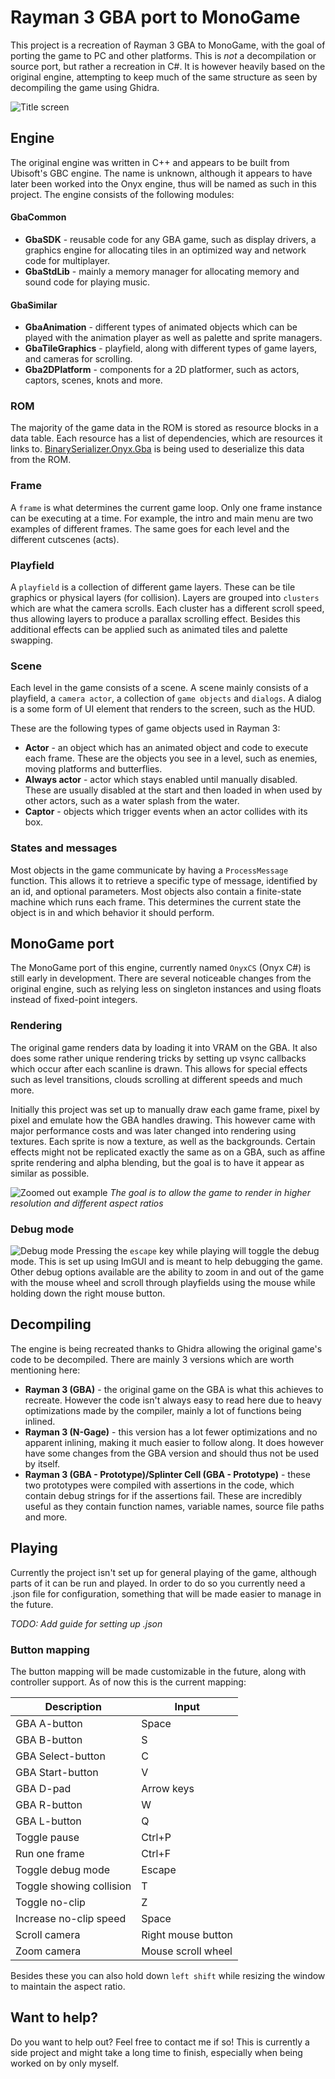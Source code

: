 # Rayman 3 GBA port to MonoGame
This project is a recreation of Rayman 3 GBA to MonoGame, with the goal of porting the game to PC and other platforms. This is *not* a decompilation or source port, but rather a recreation in C#. It is however heavily based on the original engine, attempting to keep much of the same structure as seen by decompiling the game using Ghidra.

![Title screen](img/title_screen.png)

## Engine
The original engine was written in C++ and appears to be built from Ubisoft's GBC engine. The name is unknown, although it appears to have later been worked into the Onyx engine, thus will be named as such in this project. The engine consists of the following modules:

#### GbaCommon
- **GbaSDK** - reusable code for any GBA game, such as display drivers, a graphics engine for allocating tiles in an optimized way and network code for multiplayer.
- **GbaStdLib** - mainly a memory manager for allocating memory and sound code for playing music.

#### GbaSimilar
- **GbaAnimation** -  different types of animated objects which can be played with the animation player as well as palette and sprite managers.
- **GbaTileGraphics** - playfield, along with different types of game layers, and cameras for scrolling.
- **Gba2DPlatform** - components for a 2D platformer, such as actors, captors, scenes, knots and more.

### ROM
The majority of the game data in the ROM is stored as resource blocks in a data table. Each resource has a list of dependencies, which are resources it links to. [BinarySerializer.Onyx.Gba](https://github.com/BinarySerializer/BinarySerializer.Onyx.Gba) is being used to deserialize this data from the ROM.

### Frame
A `frame` is what determines the current game loop. Only one frame instance can be executing at a time. For example, the intro and main menu are two examples of different frames. The same goes for each level and the different cutscenes (acts).

### Playfield
A `playfield` is a collection of different game layers. These can be tile graphics or physical layers (for collision). Layers are grouped into `clusters` which are what the camera scrolls. Each cluster has a different scroll speed, thus allowing layers to produce a parallax scrolling effect. Besides this additional effects can be applied such as animated tiles and palette swapping.

### Scene
Each level in the game consists of a scene. A scene mainly consists of a playfield, a `camera actor`, a collection of `game objects` and `dialogs`. A dialog is a some form of UI element that renders to the screen, such as the HUD.

These are the following types of game objects used in Rayman 3:

- **Actor** - an object which has an animated object and code to execute each frame. These are the objects you see in a level, such as enemies, moving platforms and butterflies.
- **Always actor** - actor which stays enabled until manually disabled. These are usually disabled at the start and then loaded in when used by other actors, such as a water splash from the water.
- **Captor** - objects which trigger events when an actor collides with its box.

### States and messages
Most objects in the game communicate by having a `ProcessMessage` function. This allows it to retrieve a specific type of message, identified by an id, and optional parameters. Most objects also contain a finite-state machine which runs each frame. This determines the current state the object is in and which behavior it should perform.

## MonoGame port
The MonoGame port of this engine, currently named `OnyxCS` (Onyx C#) is still early in development. There are several noticeable changes from the original engine, such as relying less on singleton instances and using floats instead of fixed-point integers.

### Rendering
The original game renders data by loading it into VRAM on the GBA. It also does some rather unique rendering tricks by setting up vsync callbacks which occur after each scanline is drawn. This allows for special effects such as level transitions, clouds scrolling at different speeds and much more.

Initially this project was set up to manually draw each game frame, pixel by pixel and emulate how the GBA handles drawing. This however came with major performance costs and was later changed into rendering using textures. Each sprite is now a texture, as well as the backgrounds. Certain effects might not be replicated exactly the same as on a GBA, such as affine sprite rendering and alpha blending, but the goal is to have it appear as similar as possible.

![Zoomed out example](img/zoom_out.png)
*The goal is to allow the game to render in higher resolution and different aspect ratios*

### Debug mode
![Debug mode](img/debug_mode.png)
Pressing the `escape` key while playing will toggle the debug mode. This is set up using ImGUI and is meant to help debugging the game. Other debug options available are the ability to zoom in and out of the game with the mouse wheel and scroll through playfields using the mouse while holding down the right mouse button.

## Decompiling
The engine is being recreated thanks to Ghidra allowing the original game's code to be decompiled. There are mainly 3 versions which are worth mentioning here:

- **Rayman 3 (GBA)** - the original game on the GBA is what this achieves to recreate. However the code isn't always easy to read here due to heavy optimizations made by the compiler, mainly a lot of functions being inlined.
- **Rayman 3 (N-Gage)** - this version has a lot fewer optimizations and no apparent inlining, making it much easier to follow along. It does however have some changes from the GBA version and should thus not be used by itself.
- **Rayman 3 (GBA - Prototype)/Splinter Cell (GBA - Prototype)** - these two prototypes were compiled with assertions in the code, which contain debug strings for if the assertions fail. These are incredibly useful as they contain function names, variable names, source file paths and more.

## Playing
Currently the project isn't set up for general playing of the game, although parts of it can be run and played. In order to do so you currently need a .json file for configuration, something that will be made easier to manage in the future.

*TODO: Add guide for setting up .json*

### Button mapping
The button mapping will be made customizable in the future, along with controller support. As of now this is the current mapping:

| **Description**          | **Input**          |
|--------------------------|--------------------|
| GBA A-button             | Space              |
| GBA B-button             | S                  |
| GBA Select-button        | C                  |
| GBA Start-button         | V                  |
| GBA D-pad                | Arrow keys         |
| GBA R-button             | W                  |
| GBA L-button             | Q                  |
| Toggle pause             | Ctrl+P             |
| Run one frame            | Ctrl+F             |
| Toggle debug mode        | Escape             |
| Toggle showing collision | T                  |
| Toggle no-clip           | Z                  |
| Increase no-clip speed   | Space              |
| Scroll camera            | Right mouse button |
| Zoom camera              | Mouse scroll wheel |

Besides these you can also hold down `left shift` while resizing the window to maintain the aspect ratio.

## Want to help?
Do you want to help out? Feel free to contact me if so! This is currently a side project and might take a long time to finish, especially when being worked on by only myself.